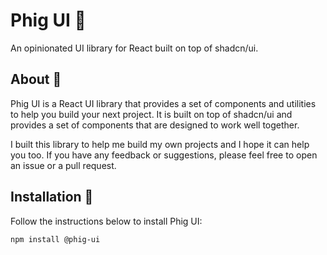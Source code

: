 # Phig UI 🌱

An opinionated UI library for React built on top of shadcn/ui.

## About 📖

Phig UI is a React UI library that provides a set of components and utilities to help you build your next project. It is built on top of shadcn/ui and provides a set of components that are designed to work well together.

I built this library to help me build my own projects and I hope it can help you too. If you have any feedback or suggestions, please feel free to open an issue or a pull request.

## Installation 🚀

Follow the instructions below to install Phig UI:

```bash
npm install @phig-ui
```
